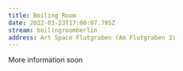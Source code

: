 ```yaml
---
title: Boiling Room
date: 2022-03-23T17:00:07.795Z
stream: boilingroomberlin
address: Art Space Flutgraben (Am Flutgraben 3)
---
```

More information soon